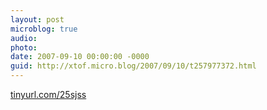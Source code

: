 ```yaml
---
layout: post
microblog: true
audio: 
photo: 
date: 2007-09-10 00:00:00 -0000
guid: http://xtof.micro.blog/2007/09/10/t257977372.html
---
```

[tinyurl.com/25sjss](http://tinyurl.com/25sjss)
